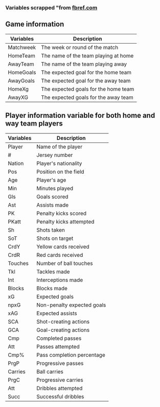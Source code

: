 ### Variables scrapped "from [fbref.com](https://fbref.com/en/)

## Game information

| Variables | Description                          |
| --------- | ------------------------------------ |
| Matchweek | The week or round of the match       |
| HomeTeam  | The name of the team playing at home |
| AwayTeam  | The name of the team playing away    |
| HomeGoals | The expected goal for the home team  |
| AwayGoals | The expected goal for the away team  |
| HomeXg    | The expected goals for the home team |
| AwayXG    | The expected goals for the away team |

## Player information variable for both home and way team players

| Variables | Description                |
| --------- | -------------------------- |
| Player    | Name of the player         |
| #         | Jersey number              |
| Nation    | Player's nationality       |
| Pos       | Position on the field      |
| Age       | Player's age               |
| Min       | Minutes played             |
| Gls       | Goals scored               |
| Ast       | Assists made               |
| PK        | Penalty kicks scored       |
| PKatt     | Penalty kicks attempted    |
| Sh        | Shots taken                |
| SoT       | Shots on target            |
| CrdY      | Yellow cards received      |
| CrdR      | Red cards received         |
| Touches   | Number of ball touches     |
| Tkl       | Tackles made               |
| Int       | Interceptions made         |
| Blocks    | Blocks made                |
| xG        | Expected goals             |
| npxG      | Non-penalty expected goals |
| xAG       | Expected assists           |
| SCA       | Shot-creating actions      |
| GCA       | Goal-creating actions      |
| Cmp       | Completed passes           |
| Att       | Passes attempted           |
| Cmp%      | Pass completion percentage |
| PrgP      | Progressive passes         |
| Carries   | Ball carries               |
| PrgC      | Progressive carries        |
| Att       | Dribbles attempted         |
| Succ      | Successful dribbles        |
